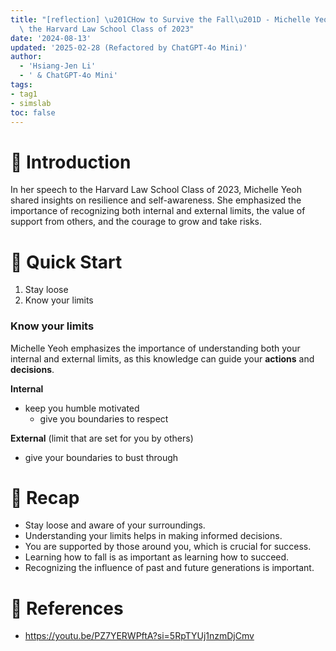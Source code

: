 ```yaml
---
title: "[reflection] \u201CHow to Survive the Fall\u201D - Michelle Yeoh Addresses\
  \ the Harvard Law School Class of 2023"
date: '2024-08-13'
updated: '2025-02-28 (Refactored by ChatGPT-4o Mini)'
author:
  - 'Hsiang-Jen Li'
  - ' & ChatGPT-4o Mini'
tags:
- tag1
- simslab
toc: false
---
```


# 📌 Introduction
In her speech to the Harvard Law School Class of 2023, Michelle Yeoh shared insights on resilience and self-awareness. She emphasized the importance of recognizing both internal and external limits, the value of support from others, and the courage to grow and take risks.
<!-- more -->

# 🚀 Quick Start
1. Stay loose
2. Know your limits

### Know your limits

Michelle Yeoh emphasizes the importance of understanding both your internal and external limits, as this knowledge can guide your **actions** and **decisions**.

**Internal**
- keep you humble motivated
   - give you boundaries to respect

**External** (limit that are set for you by others)
- give your boundaries to bust through

# 🔁 Recap
- Stay loose and aware of your surroundings.
- Understanding your limits helps in making informed decisions.
- You are supported by those around you, which is crucial for success.
- Learning how to fall is as important as learning how to succeed.
- Recognizing the influence of past and future generations is important.

# 🔗 References
- https://youtu.be/PZ7YERWPftA?si=5RpTYUj1nzmDjCmv

